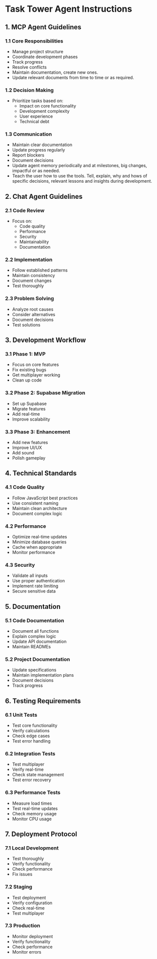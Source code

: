 # Task Tower Agent Instructions

## 1. MCP Agent Guidelines

### 1.1 Core Responsibilities
- Manage project structure
- Coordinate development phases
- Track progress
- Resolve conflicts
- Maintain documentation, create new ones.
- Update relevant documents from time to time or as required.

### 1.2 Decision Making
- Prioritize tasks based on:
  - Impact on core functionality
  - Development complexity
  - User experience
  - Technical debt

### 1.3 Communication
- Maintain clear documentation
- Update progress regularly
- Report blockers
- Document decisions
- Update agent memory periodically and at milestones, big changes, impactful or as needed.
- Teach the user how to use the tools. Tell, explain, why and hows of specific decisions, relevant lessons and insights during development.

## 2. Chat Agent Guidelines

### 2.1 Code Review
- Focus on:
  - Code quality
  - Performance
  - Security
  - Maintainability
  - Documentation

### 2.2 Implementation
- Follow established patterns
- Maintain consistency
- Document changes
- Test thoroughly

### 2.3 Problem Solving
- Analyze root causes
- Consider alternatives
- Document decisions
- Test solutions

## 3. Development Workflow

### 3.1 Phase 1: MVP
- Focus on core features
- Fix existing bugs
- Get multiplayer working
- Clean up code

### 3.2 Phase 2: Supabase Migration
- Set up Supabase
- Migrate features
- Add real-time
- Improve scalability

### 3.3 Phase 3: Enhancement
- Add new features
- Improve UI/UX
- Add sound
- Polish gameplay

## 4. Technical Standards

### 4.1 Code Quality
- Follow JavaScript best practices
- Use consistent naming
- Maintain clean architecture
- Document complex logic

### 4.2 Performance
- Optimize real-time updates
- Minimize database queries
- Cache when appropriate
- Monitor performance

### 4.3 Security
- Validate all inputs
- Use proper authentication
- Implement rate limiting
- Secure sensitive data

## 5. Documentation

### 5.1 Code Documentation
- Document all functions
- Explain complex logic
- Update API documentation
- Maintain READMEs

### 5.2 Project Documentation
- Update specifications
- Maintain implementation plans
- Document decisions
- Track progress

## 6. Testing Requirements

### 6.1 Unit Tests
- Test core functionality
- Verify calculations
- Check edge cases
- Test error handling

### 6.2 Integration Tests
- Test multiplayer
- Verify real-time
- Check state management
- Test error recovery

### 6.3 Performance Tests
- Measure load times
- Test real-time updates
- Check memory usage
- Monitor CPU usage

## 7. Deployment Protocol

### 7.1 Local Development
- Test thoroughly
- Verify functionality
- Check performance
- Fix issues

### 7.2 Staging
- Test deployment
- Verify configuration
- Check real-time
- Test multiplayer

### 7.3 Production
- Monitor deployment
- Verify functionality
- Check performance
- Monitor errors
